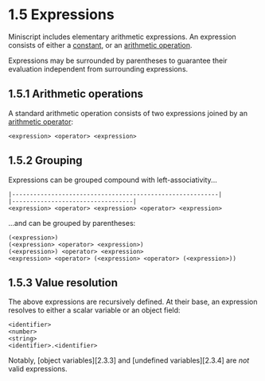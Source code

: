 # 1.5 Expressions
Miniscript includes elementary arithmetic expressions. An expression consists
of either a [constant][1.1.3], or an [arithmetic operation][1.1.4].

Expressions may be surrounded by parentheses to guarantee their
evaluation independent from surrounding expressions.

## 1.5.1 Arithmetic operations
A standard arithmetic operation consists of two expressions joined by an [arithmetic
operator][1.1.4]:

    <expression> <operator> <expression>

## 1.5.2 Grouping

Expressions can be grouped compound with left-associativity...

    |----------------------------------------------------------|
    |----------------------------------|
    <expression> <operator> <expression> <operator> <expression>

...and can be grouped by parentheses:

    (<expression>)
    (<expression> <operator> <expression>)
    (<expression>) <operator> <expression>
    <expression> <operator> (<expression> <operator> (<expression>))

## 1.5.3 Value resolution

The above expressions are recursively defined. At their base, an expression
resolves to either a scalar variable or an object field:

    <identifier>
    <number>
    <string>
    <identifier>.<identifier>

Notably, [object variables][2.3.3] and [undefined variables][2.3.4] are *not*
valid expressions.

[1.1.1]: 1.1_symbols.md#111-identifiers
[1.1.3]: 1.1_symbols.md#113-constant-literals
[1.1.4]: 1.1_symbols.md#114-arithmetic-operators
